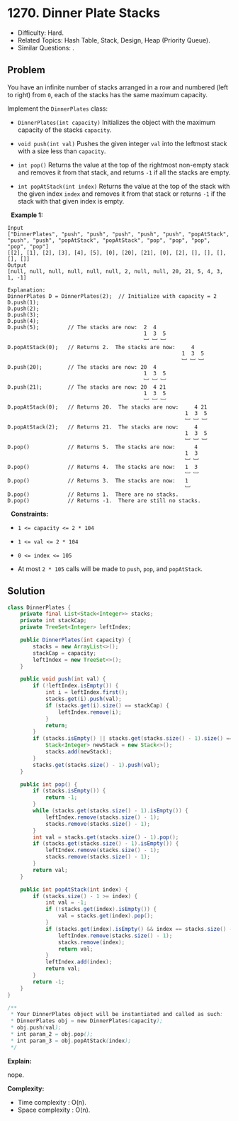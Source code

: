 # 1270. Dinner Plate Stacks

- Difficulty: Hard.
- Related Topics: Hash Table, Stack, Design, Heap (Priority Queue).
- Similar Questions: .

## Problem

You have an infinite number of stacks arranged in a row and numbered (left to right) from ```0```, each of the stacks has the same maximum capacity.

Implement the ```DinnerPlates``` class:


	
- ```DinnerPlates(int capacity)``` Initializes the object with the maximum capacity of the stacks ```capacity```.
	
- ```void push(int val)``` Pushes the given integer ```val``` into the leftmost stack with a size less than ```capacity```.
	
- ```int pop()``` Returns the value at the top of the rightmost non-empty stack and removes it from that stack, and returns ```-1``` if all the stacks are empty.
	
- ```int popAtStack(int index)``` Returns the value at the top of the stack with the given index ```index``` and removes it from that stack or returns ```-1``` if the stack with that given index is empty.


 
**Example 1:**

```
Input
["DinnerPlates", "push", "push", "push", "push", "push", "popAtStack", "push", "push", "popAtStack", "popAtStack", "pop", "pop", "pop", "pop", "pop"]
[[2], [1], [2], [3], [4], [5], [0], [20], [21], [0], [2], [], [], [], [], []]
Output
[null, null, null, null, null, null, 2, null, null, 20, 21, 5, 4, 3, 1, -1]

Explanation: 
DinnerPlates D = DinnerPlates(2);  // Initialize with capacity = 2
D.push(1);
D.push(2);
D.push(3);
D.push(4);
D.push(5);         // The stacks are now:  2  4
                                           1  3  5
                                           ﹈ ﹈ ﹈
D.popAtStack(0);   // Returns 2.  The stacks are now:     4
                                                       1  3  5
                                                       ﹈ ﹈ ﹈
D.push(20);        // The stacks are now: 20  4
                                           1  3  5
                                           ﹈ ﹈ ﹈
D.push(21);        // The stacks are now: 20  4 21
                                           1  3  5
                                           ﹈ ﹈ ﹈
D.popAtStack(0);   // Returns 20.  The stacks are now:     4 21
                                                        1  3  5
                                                        ﹈ ﹈ ﹈
D.popAtStack(2);   // Returns 21.  The stacks are now:     4
                                                        1  3  5
                                                        ﹈ ﹈ ﹈ 
D.pop()            // Returns 5.  The stacks are now:      4
                                                        1  3 
                                                        ﹈ ﹈  
D.pop()            // Returns 4.  The stacks are now:   1  3 
                                                        ﹈ ﹈   
D.pop()            // Returns 3.  The stacks are now:   1 
                                                        ﹈   
D.pop()            // Returns 1.  There are no stacks.
D.pop()            // Returns -1.  There are still no stacks.
```

 
**Constraints:**


	
- ```1 <= capacity <= 2 * 104```
	
- ```1 <= val <= 2 * 104```
	
- ```0 <= index <= 105```
	
- At most ```2 * 105``` calls will be made to ```push```, ```pop```, and ```popAtStack```.



## Solution

```java
class DinnerPlates {
    private final List<Stack<Integer>> stacks;
    private int stackCap;
    private TreeSet<Integer> leftIndex;

    public DinnerPlates(int capacity) {
        stacks = new ArrayList<>();
        stackCap = capacity;
        leftIndex = new TreeSet<>();
    }

    public void push(int val) {
        if (!leftIndex.isEmpty()) {
            int i = leftIndex.first();
            stacks.get(i).push(val);
            if (stacks.get(i).size() == stackCap) {
                leftIndex.remove(i);
            }
            return;
        }
        if (stacks.isEmpty() || stacks.get(stacks.size() - 1).size() == stackCap) {
            Stack<Integer> newStack = new Stack<>();
            stacks.add(newStack);
        }
        stacks.get(stacks.size() - 1).push(val);
    }

    public int pop() {
        if (stacks.isEmpty()) {
            return -1;
        }
        while (stacks.get(stacks.size() - 1).isEmpty()) {
            leftIndex.remove(stacks.size() - 1);
            stacks.remove(stacks.size() - 1);
        }
        int val = stacks.get(stacks.size() - 1).pop();
        if (stacks.get(stacks.size() - 1).isEmpty()) {
            leftIndex.remove(stacks.size() - 1);
            stacks.remove(stacks.size() - 1);
        }
        return val;
    }

    public int popAtStack(int index) {
        if (stacks.size() - 1 >= index) {
            int val = -1;
            if (!stacks.get(index).isEmpty()) {
                val = stacks.get(index).pop();
            }
            if (stacks.get(index).isEmpty() && index == stacks.size() - 1) {
                leftIndex.remove(stacks.size() - 1);
                stacks.remove(index);
                return val;
            }
            leftIndex.add(index);
            return val;
        }
        return -1;
    }
}

/**
 * Your DinnerPlates object will be instantiated and called as such:
 * DinnerPlates obj = new DinnerPlates(capacity);
 * obj.push(val);
 * int param_2 = obj.pop();
 * int param_3 = obj.popAtStack(index);
 */
```

**Explain:**

nope.

**Complexity:**

* Time complexity : O(n).
* Space complexity : O(n).
